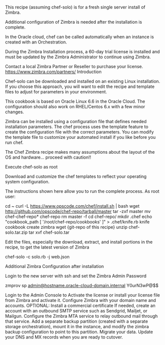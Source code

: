 This recipe (assuming chef-solo) is for a fresh single server install of Zimbra.

Additional configuration of Zimbra is needed after the installation is complete.

In the Oracle cloud, chef can be called automatically when an instance is created with an Orchestration.

During the Zimbra Installation process, a 60-day trial license is installed and must be updated by the Zimbra Administrator to continue using Zimbra.

Contact a local Zimbra Partner or Reseller to purchase your license. https://www.zimbra.com/partners/
Introduction

Chef-solo can be downloaded and installed on an existing Linux installation. If you choose this approach, you will want to edit the recipe and template files to adjust for parameters in your environment.

This cookbook is based on Oracle Linux 6.6 in the Oracle Cloud. The configuration should also work on RHEL/Centos 6.x with a few minor changes.

Zimbra can be installed using a configuration file that defines needed installation parameters. The chef process uses the template feature to create the configuration file with the correct parameters. You can modify the template file to customize your automated install if you like before you run chef.

The Chef Zimbra recipe makes many assumptions about the layout of the OS and hardware... proceed with caution!!

Execute chef-solo as root

Download and customize the chef templates to reflect your operating system configuration. 

The instructions shown here allow you to run the complete process. As root user:

cd ~
curl -L https://www.opscode.com/chef/install.sh | bash
wget http://github.com/opscode/chef-repo/tarball/master
tar -zxf master
mv chef-chef-repo* chef-repo
rm master -f
cd chef-repo/
mkdir .chef
echo "cookbook_path [ '/root/chef-repo/cookbooks' ]" > .chef/knife.rb
knife cookbook create zimbra
wget {git-repo of this recipe}
unzip chef-solo.tar.zip
tar xvf chef-solo.tar 

Edit the files, especially the download, extract, and install portions in the recipe, to get the latest version of Zimbra

chef-solo -c solo.rb -j web.json

Additional Zimbra Configuration after installation

Login to the new server with ssh and set the Zimbra Admin Password

   zmprov sp admin@hostname.oracle-cloud-domain.internal Y0urN3wP@$$

Login to the Admin Console to
   Activate the license or install your license file from Zimbra and activate it.
   Configure Zimbra with your domain name and accounts.
   OPTIONAL: Install a commercial certificate
If needed, create an account with an outbound SMTP service such as Sendgrid, Mailjet, or Mailgun. Configure the Zimbra MTA service to relay outbound mail through that service.
   Add a separate backup partition (created with a separate storage orchestration), mount it in the instance, and modify the zimbra backup configuration to point to this partition.
   Migrate your data.
   Update your DNS and MX records when you are ready to cutover.
